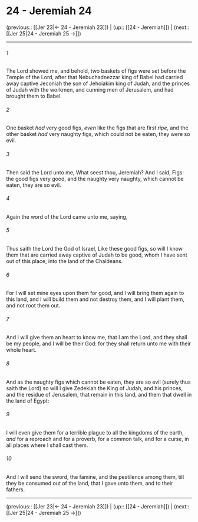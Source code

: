 # 24 - Jeremiah 24

(previous:: [[Jer 23|← 24 - Jeremiah 23]]) | (up:: [[24 - Jeremiah]]) | (next:: [[Jer 25|24 - Jeremiah 25 →]])

***


###### 1 
The Lord showed me, and behold, two baskets of figs were set before the Temple of the Lord, after that Nebuchadnezzar king of Babel had carried away captive Jeconiah the son of Jehoiakim king of Judah, and the princes of Judah with the workmen, and cunning men of Jerusalem, and had brought them to Babel. 

###### 2 
One basket _had_ very good figs, _even_ like the figs that are first _ripe_, and the other basket _had_ very naughty figs, which could not be eaten, they were so evil. 

###### 3 
Then said the Lord unto me, What seest thou, Jeremiah? And I said, Figs: the good figs very good, and the naughty very naughty, which cannot be eaten, they are so evil. 

###### 4 
Again the word of the Lord came unto me, saying, 

###### 5 
Thus saith the Lord the God of Israel, Like these good figs, so will I know them that are carried away captive of Judah to be good, whom I have sent out of this place, into the land of the Chaldeans. 

###### 6 
For I will set mine eyes upon them for good, and I will bring them again to this land, and I will build them and not destroy them, and I will plant them, and not root them out. 

###### 7 
And I will give them an heart to know me, that I am the Lord, and they shall be my people, and I will be their God: for they shall return unto me with their whole heart. 

###### 8 
And as the naughty figs which cannot be eaten, they are so evil (surely thus saith the Lord) so will I give Zedekiah the King of Judah, and his princes, and the residue of Jerusalem, that remain in this land, and them that dwell in the land of Egypt: 

###### 9 
I will even give them for a terrible plague to all the kingdoms of the earth, _and_ for a reproach and for a proverb, for a common talk, and for a curse, in all places where I shall cast them. 

###### 10 
And I will send the sword, the famine, and the pestilence among them, till they be consumed out of the land, that I gave unto them, and to their fathers.

***

(previous:: [[Jer 23|← 24 - Jeremiah 23]]) | (up:: [[24 - Jeremiah]]) | (next:: [[Jer 25|24 - Jeremiah 25 →]])
